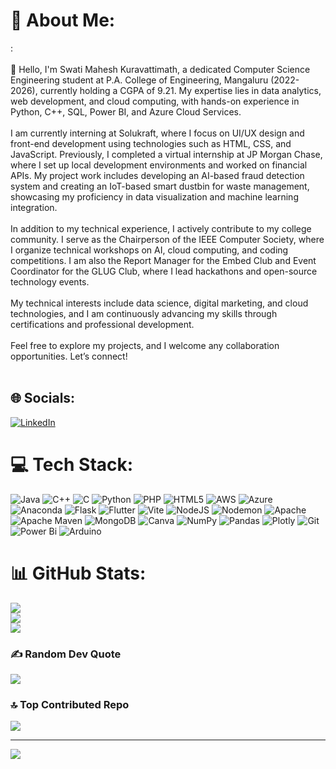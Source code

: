 # 💫 About Me:
:<br><br>👋 Hello, I'm Swati Mahesh Kuravattimath, a dedicated Computer Science Engineering student at P.A. College of Engineering, Mangaluru (2022-2026), currently holding a CGPA of 9.21. My expertise lies in data analytics, web development, and cloud computing, with hands-on experience in Python, C++, SQL, Power BI, and Azure Cloud Services.<br><br>I am currently interning at Solukraft, where I focus on UI/UX design and front-end development using technologies such as HTML, CSS, and JavaScript. Previously, I completed a virtual internship at JP Morgan Chase, where I set up local development environments and worked on financial APIs. My project work includes developing an AI-based fraud detection system and creating an IoT-based smart dustbin for waste management, showcasing my proficiency in data visualization and machine learning integration.<br><br>In addition to my technical experience, I actively contribute to my college community. I serve as the Chairperson of the IEEE Computer Society, where I organize technical workshops on AI, cloud computing, and coding competitions. I am also the Report Manager for the Embed Club and Event Coordinator for the GLUG Club, where I lead hackathons and open-source technology events.<br><br>My technical interests include data science, digital marketing, and cloud technologies, and I am continuously advancing my skills through certifications and professional development.<br><br>Feel free to explore my projects, and I welcome any collaboration opportunities. Let’s connect!<br><br>


## 🌐 Socials:
[![LinkedIn](https://img.shields.io/badge/LinkedIn-%230077B5.svg?logo=linkedin&logoColor=white)](https://linkedin.com/in/https://www.linkedin.com/in/swati-mahesh-kuravattimath110923) 

# 💻 Tech Stack:
![Java](https://img.shields.io/badge/java-%23ED8B00.svg?style=for-the-badge&logo=openjdk&logoColor=white) ![C++](https://img.shields.io/badge/c++-%2300599C.svg?style=for-the-badge&logo=c%2B%2B&logoColor=white) ![C](https://img.shields.io/badge/c-%2300599C.svg?style=for-the-badge&logo=c&logoColor=white) ![Python](https://img.shields.io/badge/python-3670A0?style=for-the-badge&logo=python&logoColor=ffdd54) ![PHP](https://img.shields.io/badge/php-%23777BB4.svg?style=for-the-badge&logo=php&logoColor=white) ![HTML5](https://img.shields.io/badge/html5-%23E34F26.svg?style=for-the-badge&logo=html5&logoColor=white) ![AWS](https://img.shields.io/badge/AWS-%23FF9900.svg?style=for-the-badge&logo=amazon-aws&logoColor=white) ![Azure](https://img.shields.io/badge/azure-%230072C6.svg?style=for-the-badge&logo=microsoftazure&logoColor=white) ![Anaconda](https://img.shields.io/badge/Anaconda-%2344A833.svg?style=for-the-badge&logo=anaconda&logoColor=white) ![Flask](https://img.shields.io/badge/flask-%23000.svg?style=for-the-badge&logo=flask&logoColor=white) ![Flutter](https://img.shields.io/badge/Flutter-%2302569B.svg?style=for-the-badge&logo=Flutter&logoColor=white) ![Vite](https://img.shields.io/badge/vite-%23646CFF.svg?style=for-the-badge&logo=vite&logoColor=white) ![NodeJS](https://img.shields.io/badge/node.js-6DA55F?style=for-the-badge&logo=node.js&logoColor=white) ![Nodemon](https://img.shields.io/badge/NODEMON-%23323330.svg?style=for-the-badge&logo=nodemon&logoColor=%BBDEAD) ![Apache](https://img.shields.io/badge/apache-%23D42029.svg?style=for-the-badge&logo=apache&logoColor=white) ![Apache Maven](https://img.shields.io/badge/Apache%20Maven-C71A36?style=for-the-badge&logo=Apache%20Maven&logoColor=white) ![MongoDB](https://img.shields.io/badge/MongoDB-%234ea94b.svg?style=for-the-badge&logo=mongodb&logoColor=white) ![Canva](https://img.shields.io/badge/Canva-%2300C4CC.svg?style=for-the-badge&logo=Canva&logoColor=white) ![NumPy](https://img.shields.io/badge/numpy-%23013243.svg?style=for-the-badge&logo=numpy&logoColor=white) ![Pandas](https://img.shields.io/badge/pandas-%23150458.svg?style=for-the-badge&logo=pandas&logoColor=white) ![Plotly](https://img.shields.io/badge/Plotly-%233F4F75.svg?style=for-the-badge&logo=plotly&logoColor=white) ![Git](https://img.shields.io/badge/git-%23F05033.svg?style=for-the-badge&logo=git&logoColor=white) ![Power Bi](https://img.shields.io/badge/power_bi-F2C811?style=for-the-badge&logo=powerbi&logoColor=black) ![Arduino](https://img.shields.io/badge/-Arduino-00979D?style=for-the-badge&logo=Arduino&logoColor=white)
# 📊 GitHub Stats:
![](https://github-readme-stats.vercel.app/api?username=Swatimk11&theme=dark&hide_border=false&include_all_commits=false&count_private=false)<br/>
![](https://github-readme-streak-stats.herokuapp.com/?user=Swatimk11&theme=dark&hide_border=false)<br/>
![](https://github-readme-stats.vercel.app/api/top-langs/?username=Swatimk11&theme=dark&hide_border=false&include_all_commits=false&count_private=false&layout=compact)

### ✍️ Random Dev Quote
![](https://quotes-github-readme.vercel.app/api?type=horizontal&theme=radical)

### 🔝 Top Contributed Repo
![](https://github-contributor-stats.vercel.app/api?username=Swatimk11&limit=5&theme=dark&combine_all_yearly_contributions=true)

---
[![](https://visitcount.itsvg.in/api?id=Swatimk11&icon=6&color=0)](https://visitcount.itsvg.in)

<!-- Proudly created with GPRM ( https://gprm.itsvg.in ) -->
